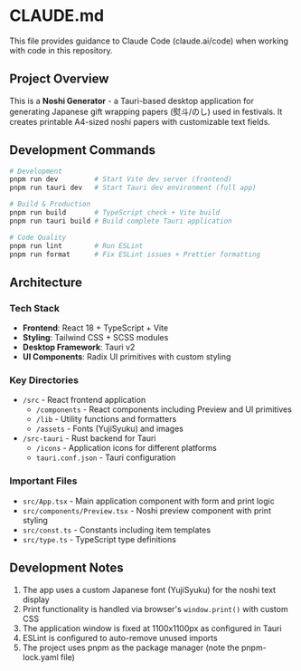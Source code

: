 # CLAUDE.md

This file provides guidance to Claude Code (claude.ai/code) when working with code in this repository.

## Project Overview

This is a **Noshi Generator** - a Tauri-based desktop application for generating Japanese gift wrapping papers (熨斗/のし) used in festivals. It creates printable A4-sized noshi papers with customizable text fields.

## Development Commands

```bash
# Development
pnpm run dev         # Start Vite dev server (frontend)
pnpm run tauri dev   # Start Tauri dev environment (full app)

# Build & Production
pnpm run build       # TypeScript check + Vite build
pnpm run tauri build # Build complete Tauri application

# Code Quality
pnpm run lint        # Run ESLint
pnpm run format      # Fix ESLint issues + Prettier formatting
```

## Architecture

### Tech Stack

- **Frontend**: React 18 + TypeScript + Vite
- **Styling**: Tailwind CSS + SCSS modules
- **Desktop Framework**: Tauri v2
- **UI Components**: Radix UI primitives with custom styling

### Key Directories

- `/src` - React frontend application
  - `/components` - React components including Preview and UI primitives
  - `/lib` - Utility functions and formatters
  - `/assets` - Fonts (YujiSyuku) and images
- `/src-tauri` - Rust backend for Tauri
  - `/icons` - Application icons for different platforms
  - `tauri.conf.json` - Tauri configuration

### Important Files

- `src/App.tsx` - Main application component with form and print logic
- `src/components/Preview.tsx` - Noshi preview component with print styling
- `src/const.ts` - Constants including item templates
- `src/type.ts` - TypeScript type definitions

## Development Notes

1. The app uses a custom Japanese font (YujiSyuku) for the noshi text display
2. Print functionality is handled via browser's `window.print()` with custom CSS
3. The application window is fixed at 1100x1100px as configured in Tauri
4. ESLint is configured to auto-remove unused imports
5. The project uses pnpm as the package manager (note the pnpm-lock.yaml file)
